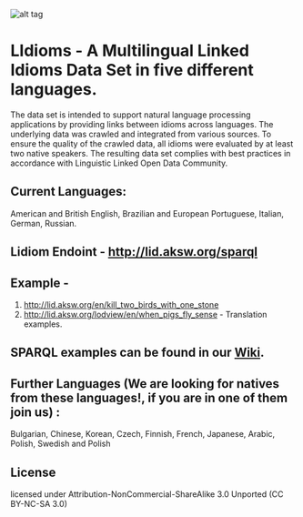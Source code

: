 ![alt tag](http://lid.tabsolucoes.com/wp-content/uploads/2016/01/logo-e1454011972337.jpg)

# LIdioms - A Multilingual Linked Idioms Data Set in five different languages. 

The data set is intended to support natural language processing applications by providing links between idioms across languages. The underlying data was crawled and integrated from various sources. To ensure the quality of the crawled data, all idioms were evaluated by at least two native speakers. The resulting data set complies with best practices in accordance with
Linguistic Linked Open Data Community.

## Current Languages: 
American and British English, Brazilian and European Portuguese, Italian, German, Russian.

## Lidiom Endoint - http://lid.aksw.org/sparql

## Example - 

1. http://lid.aksw.org/en/kill_two_birds_with_one_stone
2. http://lid.aksw.org/lodview/en/when_pigs_fly_sense - Translation examples.

## SPARQL examples can be found in our <a href="https://github.com/AKSW/LIdioms/wiki/SPARQL-EXAMPLES">Wiki</a>. 

## Further Languages (We are looking for natives from these languages!, if you are in one of them join us) :  
Bulgarian, Chinese, Korean, Czech, Finnish, French, Japanese, Arabic, Polish, Swedish and Polish

## License

licensed under Attribution-NonCommercial-ShareAlike 3.0 Unported (CC BY-NC-SA 3.0)
